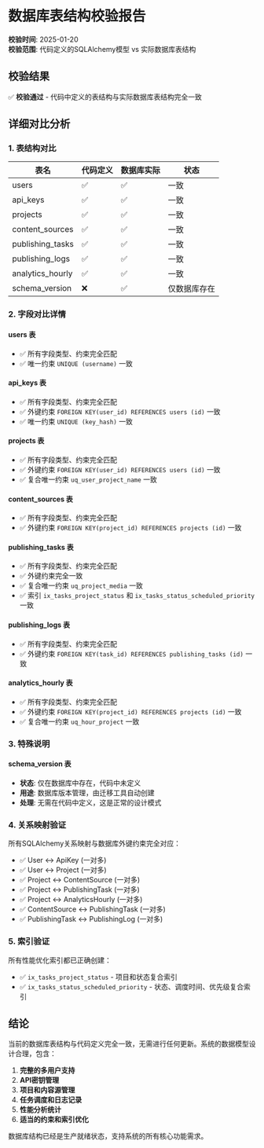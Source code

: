 # 数据库表结构校验报告

**校验时间**: 2025-01-20  
**校验范围**: 代码定义的SQLAlchemy模型 vs 实际数据库表结构

## 校验结果

✅ **校验通过** - 代码中定义的表结构与实际数据库表结构完全一致

## 详细对比分析

### 1. 表结构对比

| 表名 | 代码定义 | 数据库实际 | 状态 |
|------|----------|------------|------|
| users | ✅ | ✅ | 一致 |
| api_keys | ✅ | ✅ | 一致 |
| projects | ✅ | ✅ | 一致 |
| content_sources | ✅ | ✅ | 一致 |
| publishing_tasks | ✅ | ✅ | 一致 |
| publishing_logs | ✅ | ✅ | 一致 |
| analytics_hourly | ✅ | ✅ | 一致 |
| schema_version | ❌ | ✅ | 仅数据库存在 |

### 2. 字段对比详情

#### users 表
- ✅ 所有字段类型、约束完全匹配
- ✅ 唯一约束 `UNIQUE (username)` 一致

#### api_keys 表
- ✅ 所有字段类型、约束完全匹配
- ✅ 外键约束 `FOREIGN KEY(user_id) REFERENCES users (id)` 一致
- ✅ 唯一约束 `UNIQUE (key_hash)` 一致

#### projects 表
- ✅ 所有字段类型、约束完全匹配
- ✅ 外键约束 `FOREIGN KEY(user_id) REFERENCES users (id)` 一致
- ✅ 复合唯一约束 `uq_user_project_name` 一致

#### content_sources 表
- ✅ 所有字段类型、约束完全匹配
- ✅ 外键约束 `FOREIGN KEY(project_id) REFERENCES projects (id)` 一致

#### publishing_tasks 表
- ✅ 所有字段类型、约束完全匹配
- ✅ 外键约束完全一致
- ✅ 复合唯一约束 `uq_project_media` 一致
- ✅ 索引 `ix_tasks_project_status` 和 `ix_tasks_status_scheduled_priority` 一致

#### publishing_logs 表
- ✅ 所有字段类型、约束完全匹配
- ✅ 外键约束 `FOREIGN KEY(task_id) REFERENCES publishing_tasks (id)` 一致

#### analytics_hourly 表
- ✅ 所有字段类型、约束完全匹配
- ✅ 外键约束 `FOREIGN KEY(project_id) REFERENCES projects (id)` 一致
- ✅ 复合唯一约束 `uq_hour_project` 一致

### 3. 特殊说明

#### schema_version 表
- **状态**: 仅在数据库中存在，代码中未定义
- **用途**: 数据库版本管理，由迁移工具自动创建
- **处理**: 无需在代码中定义，这是正常的设计模式

### 4. 关系映射验证

所有SQLAlchemy关系映射与数据库外键约束完全对应：

- ✅ User ↔ ApiKey (一对多)
- ✅ User ↔ Project (一对多)
- ✅ Project ↔ ContentSource (一对多)
- ✅ Project ↔ PublishingTask (一对多)
- ✅ Project ↔ AnalyticsHourly (一对多)
- ✅ ContentSource ↔ PublishingTask (一对多)
- ✅ PublishingTask ↔ PublishingLog (一对多)

### 5. 索引验证

所有性能优化索引都已正确创建：

- ✅ `ix_tasks_project_status` - 项目和状态复合索引
- ✅ `ix_tasks_status_scheduled_priority` - 状态、调度时间、优先级复合索引

## 结论

当前的数据库表结构与代码定义完全一致，无需进行任何更新。系统的数据模型设计合理，包含：

1. **完整的多用户支持**
2. **API密钥管理**
3. **项目和内容源管理**
4. **任务调度和日志记录**
5. **性能分析统计**
6. **适当的约束和索引优化**

数据库结构已经是生产就绪状态，支持系统的所有核心功能需求。